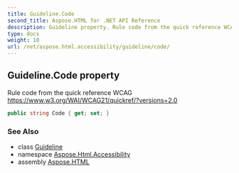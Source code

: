 ```yaml
---
title: Guideline.Code
second_title: Aspose.HTML for .NET API Reference
description: Guideline property. Rule code from the quick reference WCAG https//www.w3.org/WAI/WCAG21/quickref/versions2.0
type: docs
weight: 10
url: /net/aspose.html.accessibility/guideline/code/
---
```

## Guideline.Code property

Rule code from the quick reference WCAG https://www.w3.org/WAI/WCAG21/quickref/?versions=2.0

```csharp
public string Code { get; set; }
```

### See Also

* class [Guideline](../)
* namespace [Aspose.Html.Accessibility](../../../aspose.html.accessibility/)
* assembly [Aspose.HTML](../../../)
